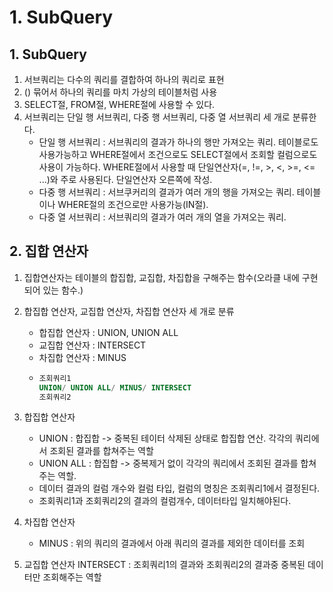# 1. SubQuery
## 1. SubQuery
1. 서브쿼리는 다수의 쿼리를 결합하여 하나의 쿼리로 표현
2. () 묶어서 하나의 쿼리를 마치 가상의 테이블처럼 사용
3. SELECT절, FROM절, WHERE절에 사용할 수 있다.
4. 서브쿼리는 단일 행 서브쿼리, 다중 행 서브쿼리, 다중 열 서브쿼리 세 개로 분류한다.
    - 단일 행 서브쿼리 : 서브쿼리의 결과가 하나의 행만 가져오는 쿼리. 테이블로도 사용가능하고 WHERE절에서 조건으로도 SELECT절에서 조회할 컬럼으로도 사용이 가능하다. WHERE절에서 사용할 때 단일연산자(=, !=, >, <, >=, <= ...)와 주로 사용된다. 단일연산자 오른쪽에 작성.
    - 다중 행 서브쿼리 : 서브쿠커리의 결과가 여러 개의 행을 가져오는 쿼리. 테이블이나 WHERE절의 조건으로만 사용가능(IN절).
    - 다중 열 서브쿼리 : 서브쿼리의 결과가 여러 개의 열을 가져오는 쿼리.

## 2. 집합 연산자
1. 집합연산자는 테이블의 합집합, 교집합, 차집합을 구해주는 함수(오라클 내에 구현되어 있는 함수.)
2. 합집합 연산자, 교집합 연산자, 차집합 연산자 세 개로 분류
    - 합집합 연산자 : UNION, UNION ALL
    - 교집합 연산자 : INTERSECT
    - 차집합 연산자 : MINUS
    - ```sql
      조회쿼리1
      UNION/ UNION ALL/ MINUS/ INTERSECT
      조회쿼리2
      ```
3. 합집합 연산자
    - UNION : 합집합 -> 중복된 테이터 삭제된 상태로 합집합 연산. 각각의 쿼리에서 조회된 결과를 합쳐주는 역할
    - UNION ALL : 합집합 -> 중복제거 없이 각각의 쿼리에서 조회된 결과를 합쳐주는 역할.
    - 데이터 결과의 컬럼 개수와 컬럼 타입, 컬럼의 명칭은 조회쿼리1에서 결정된다.
    - 조회쿼리1과 조회쿼리2의 결과의 컬럼개수, 데이터타입 일치해야된다.

4. 차집합 연산자
    - MINUS : 위의 쿼리의 결과에서 아래 쿼리의 결과를 제외한 데이터를 조회

5. 교집합 연산자
    INTERSECT : 조회쿼리1의 결과와 조회쿼리2의 결과중 중복된 데이터만 조회해주는 역할